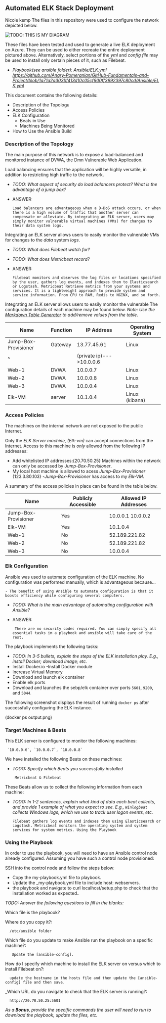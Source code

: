 ## Automated ELK Stack Deployment

Nicole kemp
The files in this repository were used to configure the network depicted below.

![TODO: THIS IS MY DIAGRAM](Images/diagram_filename.png)

These files have been tested and used to generate a live ELK deployment on Azure. They can be used to either recreate the entire deployment pictured above. Alternatively, select portions of the _yml_ and _config file_ may be used to install only certain pieces of it, such as Filebeat.

  - _Playbook(see ansible folder): Ansible/ELK.yml https://github.com/Angry-Pomeranian/GitHub-Fundamentals-and-Project/blob/1a71a2a303bf413d10c05cf600ff3992397c80cd/Ansible/ELK.yml_

This document contains the following details:
- Description of the Topologu
- Access Policies
- ELK Configuration
  - Beats in Use
  - Machines Being Monitored
- How to Use the Ansible Build


### Description of the Topology

The main purpose of this network is to expose a load-balanced and monitored instance of DVWA, the Dmn Vulnerable Web Application.

Load balancing ensures that the application will be highly versatile, in addition to restricting high traffic to the network.
- _TODO: What aspect of security do load balancers protect? What is the advantage of a jump box?_
- ANSWER: 

      Load balancers are advantageous when a D-DoS attack occurs, or when there is a high volume of traffic that another server can compensate or alleviate. By integrating an ELK server, users may simply monitor vulnerable virtual machines (VMs) for changes to their data system logs.
Integrating an ELK server allows users to easily monitor the vulnerable VMs for changes to the _data_ system _logs_.
- _TODO: What does Filebeat watch for?_
- _TODO: What does Metricbeat record?_

- ANSWER: 

      Filebeat monitors and observes the log files or locations specified by the user, gathers log events, and indexes them to Elasticsearch or Logstash. Metricbeat Retrieve metrics from your systems and services. It is a lightweight approach to provide system and service information. From CPU to RAM, Redis to NGINX, and so forth.

Integrating an ELK server allows users to easily monitor the vulnerable 
The configuration details of each machine may be found below.
_Note: Use the [Markdown Table Generator](http://www.tablesgenerator.com/markdown_tables) to add/remove values from the table_.

| Name     | Function | IP Address | Operating System |
|----------|----------|------------|------------------|
| Jump-Box-Provisioner | Gateway  |13.77.45.61 | Linux            |
|   ^      |          |(private ip)--->10.0.0.6
| Web-1     |   DVWA   |  10.0.0.7  | Linux            |
| Web-2     |   DVWA   |  10.0.0.8  | Linux            |
| Web-3    |   DVWA   |  10.0.0.4  | Linux            |
| Elk-VM   |  server  | 10.1.0.4   | Linux (kibana)
### Access Policies

The machines on the internal network are not exposed to the public Internet. 

Only the _ELK Server machine, (Elk-vm)_ can accept connections from the Internet. Access to this machine is _only_ allowed from the following IP addresses:
-  Add whitelisted IP addresses:{20.70.50.25} Machines within the network can only be accessed by _Jump-Box-Provisioner_.
- My local host machine is allowed to acess _Jump-Box-Provisioner_ {123.3.80.103}
-_Jump-Box-Provisioner_ has access to my _Elk-VM_. 

A summary of the access policies in place can be found in the table below.

| Name     | Publicly Accessible | Allowed IP Addresses |
|----------|---------------------|----------------------|
|Jump-Box-Provisioner | Yes              | 10.0.0.1 10.0.0.2    |
|   Elk-VM |          Yes        |      10.1.0.4                |
|    Web-1      |          No        |       52.189.221.82               |
|    Web-2      |         No         |  52.189.221.82
|    Web-3      |         No|  10.0.0.4|

### Elk Configuration

Ansible was used to automate configuration of the ELK machine. No configuration was performed manually, which is advantageous because...


    - The benefit of using Ansible to automate configuration is that it boosts efficiency while configuring several computers.

- _TODO: What is the main advantage of automating configuration with Ansible?_
- ANSWER:

       There are no security codes required. You can simply specify all essential tasks in a playbook and ansible will take care of the rest.
      
The playbook implements the following tasks:
- _TODO: In 3-5 bullets, explain the steps of the ELK installation play. E.g., install Docker; download image; etc._
- Install Docker.io
-Install Docker module
- Increase Virtual Memory
- Download and launch elk container
- Enable elk ports
- Download and launches the sebp/elk container over ports `5601`, `9200`, and `5044`.

The following screenshot displays the result of running `docker ps` after successfully configuring the ELK instance.

(docker ps output.png)

### Target Machines & Beats
This ELK server is configured to monitor the following machines:

     `10.0.0.6`, `10.0.0.7`, `10.0.0.8`

We have installed the following Beats on these machines:
- _TODO: Specify which Beats you successfully installed_

       Metricbeat & Filebeat

These Beats allow us to collect the following information from each machine:
- _TODO: In 1-2 sentences, explain what kind of data each beat collects, and provide 1 example of what you expect to see. E.g., `Winlogbeat` collects Windows logs, which we use to track user logon events, etc._

      Filebeat gathers log events and indexes them using Elasticsearch or Logstash. Metricbeat monitors the operating system and system services for system metrics. Using the Playbook

### Using the Playbook
In order to use the playbook, you will need to have an Ansible control node already configured. Assuming you have such a control node provisioned: 

SSH into the control node and follow the steps below:
- Copy the my-playbook.yml file to playbook.
- Update the _my-playbook.yml file to include host: webservers.
- the playbook and navigate to curl localhost/setup.php to check that the installation worked as expected..

_TODO: Answer the following questions to fill in the blanks:_

Which file is the playbook?

Where do you copy it?: 

      /etc/ansible folder 

Which file do you update to make Ansible run the playbook on a specific machine?:

       Update the [ansible-config]. 

How do I specify which machine to install the ELK server on versus which to install Filebeat on?: 

      update the hostname in the hosts file and then update the [ansible-config] file and then save.

_Which URL do you navigate to check that the ELK server is running?: 

      http://20.70.50.25:5601


_As a **Bonus**, provide the specific commands the user will need to run to download the playbook, update the files, etc._
